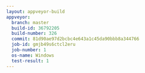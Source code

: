 ```yaml
---
layout: appveyor-build
appveyor:
  branch: master
  build-id: 36792205
  build-number: 326
  commit: 81d90ae97d2bcbc4e643a1c45da90bbb8a344766
  job-id: gmjb49s6ctcl2eru
  job-number: 1
  os-name: Windows
  test-result: 1
---
```

